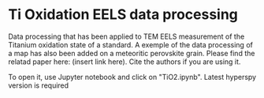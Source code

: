 # Ti Oxidation EELS data processing
 

Data processing that has been applied to TEM EELS measurement of the Titanium oxidation state of a standard. A exemple of the data processing of a map has also been added on a meteoritic perovskite grain. 
Please find the relatad paper here: (insert link here). Cite the authors if you are using it. 

To open it, use Jupyter notebook and click on "TiO2.ipynb". Latest hyperspy version is required
